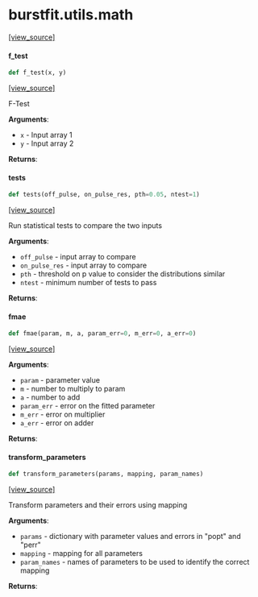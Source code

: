 <a name="burstfit.utils.math"></a>
# burstfit.utils.math

[[view_source]](https://github.com/thepetabyteproject/burstfit/blob/d2a59b6cca4f8d56113504e79416bde1ab64ffea/burstfit/utils/math.py#L1)

<a name="burstfit.utils.math.f_test"></a>
#### f\_test

```python
def f_test(x, y)
```

[[view_source]](https://github.com/thepetabyteproject/burstfit/blob/d2a59b6cca4f8d56113504e79416bde1ab64ffea/burstfit/utils/math.py#L9)

F-Test

**Arguments**:

- `x` - Input array 1
- `y` - Input array 2
  

**Returns**:


<a name="burstfit.utils.math.tests"></a>
#### tests

```python
def tests(off_pulse, on_pulse_res, pth=0.05, ntest=1)
```

[[view_source]](https://github.com/thepetabyteproject/burstfit/blob/d2a59b6cca4f8d56113504e79416bde1ab64ffea/burstfit/utils/math.py#L28)

Run statistical tests to compare the two inputs

**Arguments**:

- `off_pulse` - input array to compare
- `on_pulse_res` - input array to compare
- `pth` - threshold on p value to consider the distributions similar
- `ntest` - minimum number of tests to pass
  

**Returns**:


<a name="burstfit.utils.math.fmae"></a>
#### fmae

```python
def fmae(param, m, a, param_err=0, m_err=0, a_err=0)
```

[[view_source]](https://github.com/thepetabyteproject/burstfit/blob/d2a59b6cca4f8d56113504e79416bde1ab64ffea/burstfit/utils/math.py#L59)

**Arguments**:

- `param` - parameter value
- `m` - number to multiply to param
- `a` - number to add
- `param_err` - error on the fitted parameter
- `m_err` - error on multiplier
- `a_err` - error on adder
  

**Returns**:


<a name="burstfit.utils.math.transform_parameters"></a>
#### transform\_parameters

```python
def transform_parameters(params, mapping, param_names)
```

[[view_source]](https://github.com/thepetabyteproject/burstfit/blob/d2a59b6cca4f8d56113504e79416bde1ab64ffea/burstfit/utils/math.py#L80)

Transform parameters and their errors using mapping

**Arguments**:

- `params` - dictionary with parameter values and errors in "popt" and "perr"
- `mapping` - mapping for all parameters
- `param_names` - names of parameters to be used to identify the correct mapping
  

**Returns**:



